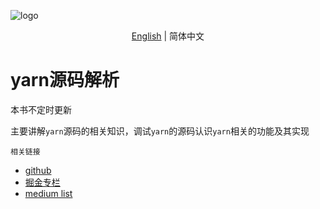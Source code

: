 ![logo](https://unpkg.com/xiaochuan-static-dev@0.0.8/dist/de1beb1bdbaebc8a.png) 

<div align="center">

[English](./README-EN.md) | 简体中文

</div>

# yarn源码解析

本书不定时更新

主要讲解`yarn`源码的相关知识，调试`yarn`的源码认识`yarn`相关的功能及其实现

`相关链接`

- [github](https://github.com/2239559319/yarn-principle-analysis)
- [掘金专栏](https://juejin.cn/column/7452635467849105459)
- [medium list](https://medium.com/@w2239559319/list/yarn-principle-analysis-ebdbd4b1ab25)
